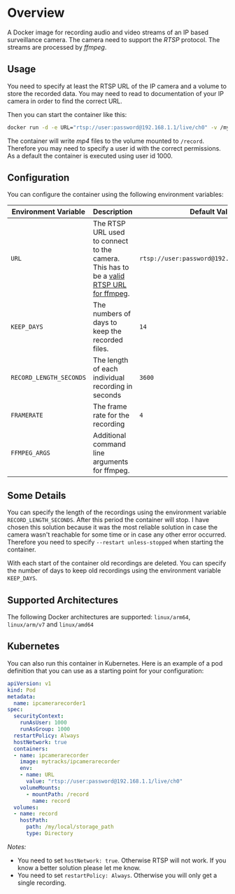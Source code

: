 # Overview

A Docker image for recording audio and video streams of an IP based  surveillance camera. The camera need to support the *RTSP* protocol. The streams are processed by *ffmpeg*.

## Usage

You need to specify at least the RTSP URL of the IP camera and a volume to store the recorded data. You may need to read to documentation of your IP camera in order to find the correct URL.

Then you can start the container like this:

```bash
docker run -d -e URL="rtsp://user:password@192.168.1.1/live/ch0" -v /my/local/storage_path:/record --restart unless-stopped mytracks/ipcamerarecorder
```

The container will write *mp4* files to the volume mounted to `/record`. Therefore you may need to specify a user id with the correct permissions. As a default the container is executed using user id 1000.

## Configuration

You can configure the container using the following environment variables:

| Environment Variable  | Description | Default Value |
| ------------- | ------------- | ------------- |
| `URL`  | The RTSP URL used to connect to the camera. This has to be a [valid RTSP URL for ffmpeg](http://ffmpeg.org/ffmpeg-protocols.html#rtsp). | `rtsp://user:password@192.168.1.1/live/ch0` |
| `KEEP_DAYS`  | The numbers of days to keep the recorded files.  | `14` |
| `RECORD_LENGTH_SECONDS`  | The length of each individual recording in seconds  | `3600` |
| `FRAMERATE`  | The frame rate for the recording  | `4` |
| `FFMPEG_ARGS`  | Additional command line arguments for ffmpeg.  |  |

## Some Details

You can specify the length of the recordings using the environment variable `RECORD_LENGTH_SECONDS`. After this period the container will stop. I have chosen this solution because it was the most reliable solution in case the camera wasn't reachable for some time or in case any other error occurred. Therefore you need to specify `--restart unless-stopped` when starting the container.

With each start of the container old recordings are deleted. You can specify the number of days to keep old recordings using the environment variable `KEEP_DAYS`.

## Supported Architectures

The following Docker architectures are supported: `linux/arm64`, `linux/arm/v7` and `linux/amd64`

## Kubernetes

You can also run this container in Kubernetes. Here is an example of a pod definition that you can use as a starting point for your configuration:

```yaml
apiVersion: v1
kind: Pod
metadata:
  name: ipcamerarecorder1
spec:
  securityContext:
    runAsUser: 1000
    runAsGroup: 1000
  restartPolicy: Always
  hostNetwork: true
  containers:
  - name: ipcamerarecorder
    image: mytracks/ipcamerarecorder
    env:
    - name: URL
      value: "rtsp://user:password@192.168.1.1/live/ch0"
    volumeMounts:
      - mountPath: /record
        name: record
  volumes:
  - name: record
    hostPath:
      path: /my/local/storage_path
      type: Directory
```

*Notes:*

* You need to set `hostNetwork: true`. Otherwise RTSP will not work. If you know a better solution please let me know.
* You need to set `restartPolicy: Always`. Otherwise you will only get a single recording.
